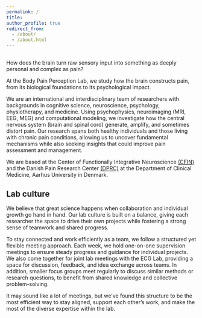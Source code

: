 ```yaml
---
permalink: /
title: 
author_profile: true
redirect_from: 
  - /about/
  - /about.html
---
```


##   

How does the brain turn raw sensory input into something as deeply personal and complex as pain?

At the Body Pain Perception Lab, we study how the brain constructs pain, from its biological foundations to its psychological impact.

<!-- Pain isn’t just a direct response to injury; it’s shaped by expectations, past experiences, and the way our nervous system interprets signals from the body. Sometimes, this interpretation defies intuition, as seen in "pain illusions," where the subjective experience of pain doesn’t align with the harmless nature of the stimulus. Our goal is to unravel these phenomena. -->

We are an international and interdisciplinary team of researchers with backgrounds in cognitive science, neuroscience, psychology, physiotherapy, and medicine. Using psychophysics, neuroimaging (MRI, EEG, MEG) and computational modeling, we investigate how the central nervous system (brain and spinal cord) generate, amplify, and sometimes distort pain. Our research spans both healthy individuals and those living with chronic pain conditions, allowing us to uncover fundamental mechanisms while also seeking insights that could improve pain assessment and management.  

We are based at the Center of Functionally Integrative Neuroscience [(CFIN)](https://cfin.au.dk/) and the Danish Pain Research Center [(DPRC)](https://clin.au.dk/dprc) at the Department of Clinical Medicine, Aarhus University in Denmark.  

## Lab culture

We believe that great science happens when collaboration and individual growth go hand in hand. Our lab culture is built on a balance, giving each researcher the space to drive their own projects while fostering a strong sense of teamwork and shared progress.  

To stay connected and work efficiently as a team, we follow a structured yet flexible meeting approach. Each week, we hold one-on-one supervision meetings to ensure steady progress and guidance for individual projects. We also come together for joint lab meetings with the ECG Lab, providing a space for discussion, feedback, and idea exchange across teams. In addition, smaller focus groups meet regularly to discuss similar methods or research questions, to benefit from shared knowledge and collective problem-solving.  

It may sound like a lot of meetings, but we’ve found this structure to be the most efficient way to stay aligned, support each other’s work, and make the most of the diverse expertise within the lab.